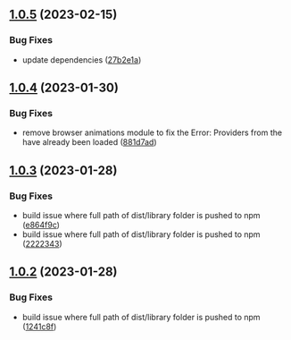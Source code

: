 ## [1.0.5](https://github.com/uzenith360/ngx-navigation-animation/compare/v1.0.4...v1.0.5) (2023-02-15)


### Bug Fixes

* update dependencies ([27b2e1a](https://github.com/uzenith360/ngx-navigation-animation/commit/27b2e1a1035cb1f9d368c4a3acee631c6da27741))

## [1.0.4](https://github.com/uzenith360/ngx-navigation-animation/compare/v1.0.3...v1.0.4) (2023-01-30)


### Bug Fixes

* remove browser animations module to fix the Error: Providers from the  have already been loaded ([881d7ad](https://github.com/uzenith360/ngx-navigation-animation/commit/881d7ad25e0c6b5a8e9864758f2b537c4fc125c4))

## [1.0.3](https://github.com/uzenith360/ngx-navigation-animation/compare/v1.0.2...v1.0.3) (2023-01-28)


### Bug Fixes

* build issue where full path of dist/library folder is pushed to npm ([e864f9c](https://github.com/uzenith360/ngx-navigation-animation/commit/e864f9ceae8c2769d88ea8144e827e2b2471d0df))
* build issue where full path of dist/library folder is pushed to npm ([2222343](https://github.com/uzenith360/ngx-navigation-animation/commit/22223431be94dd1d76f8037d8c24a7655c7b1a41))

## [1.0.2](https://github.com/uzenith360/ngx-navigation-animation/compare/v1.0.1...v1.0.2) (2023-01-28)


### Bug Fixes

* build issue where full path of dist/library folder is pushed to npm ([1241c8f](https://github.com/uzenith360/ngx-navigation-animation/commit/1241c8ffa7e5398b9514284c2717a89246d7c28b))
